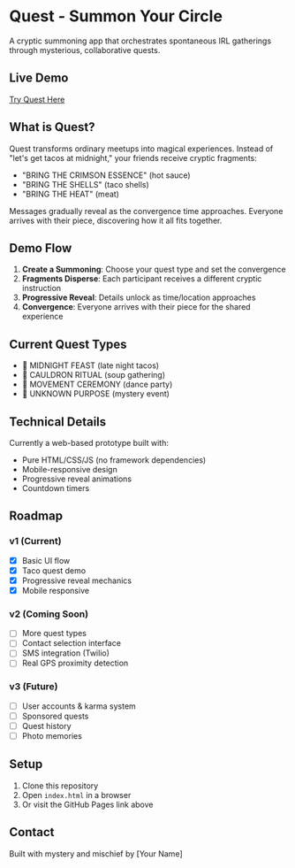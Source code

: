 # Quest - Summon Your Circle

A cryptic summoning app that orchestrates spontaneous IRL gatherings through mysterious, collaborative quests.

## Live Demo
[Try Quest Here](https://bonecondor.github.io/quest-app/)

## What is Quest?

Quest transforms ordinary meetups into magical experiences. Instead of "let's get tacos at midnight," your friends receive cryptic fragments:
- "BRING THE CRIMSON ESSENCE" (hot sauce)
- "BRING THE SHELLS" (taco shells)
- "BRING THE HEAT" (meat)

Messages gradually reveal as the convergence time approaches. Everyone arrives with their piece, discovering how it all fits together.

## Demo Flow

1. **Create a Summoning**: Choose your quest type and set the convergence
2. **Fragments Disperse**: Each participant receives a different cryptic instruction
3. **Progressive Reveal**: Details unlock as time/location approaches
4. **Convergence**: Everyone arrives with their piece for the shared experience

## Current Quest Types
- 🌮 MIDNIGHT FEAST (late night tacos)
- 🥣 CAULDRON RITUAL (soup gathering)
- 💫 MOVEMENT CEREMONY (dance party)
- 🔮 UNKNOWN PURPOSE (mystery event)

## Technical Details

Currently a web-based prototype built with:
- Pure HTML/CSS/JS (no framework dependencies)
- Mobile-responsive design
- Progressive reveal animations
- Countdown timers

## Roadmap

### v1 (Current)
- [x] Basic UI flow
- [x] Taco quest demo
- [x] Progressive reveal mechanics
- [x] Mobile responsive

### v2 (Coming Soon)
- [ ] More quest types
- [ ] Contact selection interface
- [ ] SMS integration (Twilio)
- [ ] Real GPS proximity detection

### v3 (Future)
- [ ] User accounts & karma system
- [ ] Sponsored quests
- [ ] Quest history
- [ ] Photo memories

## Setup

1. Clone this repository
2. Open `index.html` in a browser
3. Or visit the GitHub Pages link above

## Contact

Built with mystery and mischief by [Your Name]
